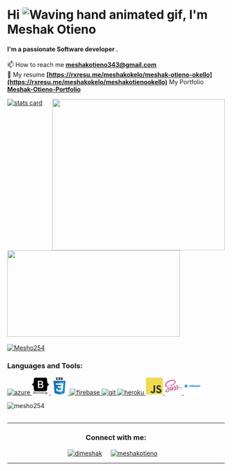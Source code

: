 <!--  ![GitHub Light](https://github.com/github-light.png#gh-dark-mode-only) -->
<!--  _**#Hi there 👋 My Name is Meshak Otieno and I'm passionate a software developer**_


 ##🔭 I’m currently working on ...My personal Porjects
 
 
-##I have skills in HTML,CSS and Java-script programming languages.


-#🌱 I’m currently learning ... React


- ##📫 How to reach me: ...


-#Email:email:meshakotieno343@gmail.com.


-#Twitter : @Dimeshak.
@octocat :-1: This PR looks great - it's ready to merge! :shipit:
 -->
 <h1 align="start">Hi <img src="https://raw.githubusercontent.com/nixin72/nixin72/master/wave.gif" 
         alt="Waving hand animated gif"
         height="45"
         width="45" />, I'm Meshak Otieno</h1>
<h4 align="start">
I'm a passionate Software developer .
</h5>

📫 How to reach me **meshakotieno343@gmail.com** <br/>
🚀 My resume **[https://rxresu.me/meshakokelo/meshak-otieno-okello](https://rxresu.me/meshakokelo/meshakotienookello)**
My Portfolio **[Meshak-Otieno-Portfolio](https://my-portfolio-mesho254.vercel.app/)**

<p>
<a align= "center" href="https://github.com/mesho254">
<img alt= "stats card" height="200px" width="400" src="https://github-readme-streak-stats.herokuapp.com/?user=mesho254&theme=radical">
<img align="right" height="350" width="400" src="https://media.giphy.com/media/u2pmTWUi0MXjyrMaVj/giphy.gif" /> </a>
</p>
<img height="200px" width="400" src="https://github-readme-stats.vercel.app/api?username=mesho254&count_private=true&theme=radical&show_icons=true" />

<p align="left"> <a href="https://twitter.com/dimeshak" target="blank"><img src="https://img.shields.io/twitter/follow/dimeshak?logo=twitter&style=for-the-badge" alt="Mesho254" /></a> </p>

<h3 align="left">Languages and Tools:</h3>
<p align="left"> <a href="https://azure.microsoft.com/en-in/" target="_blank" rel="noreferrer"> <img src="https://www.vectorlogo.zone/logos/microsoft_azure/microsoft_azure-icon.svg" alt="azure" width="40" height="40"/> </a> <a href="https://getbootstrap.com" target="_blank" rel="noreferrer"> <img src="https://raw.githubusercontent.com/devicons/devicon/master/icons/bootstrap/bootstrap-plain-wordmark.svg" alt="bootstrap" width="40" height="40"/> </a> <a href="https://www.w3schools.com/css/" target="_blank" rel="noreferrer"> <img src="https://raw.githubusercontent.com/devicons/devicon/master/icons/css3/css3-original-wordmark.svg" alt="css3" width="40" height="40"/> </a> <a href="https://firebase.google.com/" target="_blank" rel="noreferrer"> <img src="https://www.vectorlogo.zone/logos/firebase/firebase-icon.svg" alt="firebase" width="40" height="40"/> </a> <a href="https://git-scm.com/" target="_blank" rel="noreferrer"> <img src="https://www.vectorlogo.zone/logos/git-scm/git-scm-icon.svg" alt="git" width="40" height="40"/> </a> <a href="https://heroku.com" target="_blank" rel="noreferrer"> <img src="https://www.vectorlogo.zone/logos/heroku/heroku-icon.svg" alt="heroku" width="40" height="40"/> </a> <a href="https://developer.mozilla.org/en-US/docs/Web/JavaScript" target="_blank" rel="noreferrer"> <img src="https://raw.githubusercontent.com/devicons/devicon/master/icons/javascript/javascript-original.svg" alt="javascript" width="40" height="40"/> </a>  <a href="https://sass-lang.com" target="_blank" rel="noreferrer"> <img src="https://raw.githubusercontent.com/devicons/devicon/master/icons/sass/sass-original.svg" alt="sass" width="40" height="40"/> </a> <a href="https://webpack.js.org" target="_blank" rel="noreferrer"> <img src="https://raw.githubusercontent.com/devicons/devicon/d00d0969292a6569d45b06d3f350f463a0107b0d/icons/webpack/webpack-original-wordmark.svg" alt="webpack" width="40" height="40"/> </a> </p>

<p><img align="left" src="https://github-readme-stats.vercel.app/api/top-langs?username=mesho254&show_icons=true&locale=en&layout=compact" alt="mesho254" /></p>


<br><br>
<hr>

<h3 align="center">Connect with me:</h3>
<p align="center">
<a href="https://twitter.com/@di_meshak" target="blank"><img align="center" src="https://img.icons8.com/cute-clipart/64/000000/twitter.png" alt="dimeshak" height="50" width="50" /></a> &nbsp;&nbsp;&nbsp;
<a href="https://www.linkedin.com/in/meshak-otieno-0587201a4/" target="blank"><img align="center" src="https://img.icons8.com/cute-clipart/64/000000/linkedin.png" alt="meshakotieno" height="50" width="50" /></a>&nbsp;&nbsp;&nbsp;&nbsp;
</p>

<hr>

